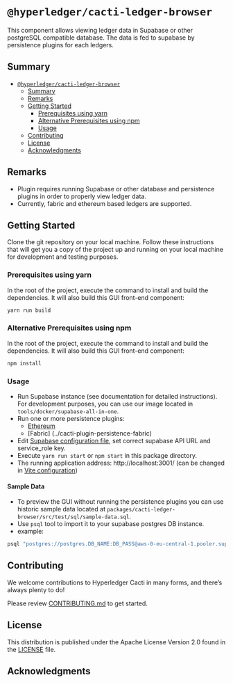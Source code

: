 # `@hyperledger/cacti-ledger-browser`

This component allows viewing ledger data in Supabase or other postgreSQL compatible database. The data is fed to supabase by persistence plugins for each ledgers.

## Summary

- [`@hyperledger/cacti-ledger-browser`](#hyperledgercacti-gui-tx-viewer)
  - [Summary](#summary)
  - [Remarks](#remarks)
  - [Getting Started](#getting-started)
    - [Prerequisites using yarn](#prerequisites-using-yarn)
    - [Alternative Prerequisites using npm](#alternative-prerequisites-using-npm)
    - [Usage](#usage)
  - [Contributing](#contributing)
  - [License](#license)
  - [Acknowledgments](#acknowledgments)

## Remarks

- Plugin requires running Supabase or other database and persistence plugins in order to properly view ledger data.
- Currently, fabric and ethereum based ledgers are supported.

## Getting Started

Clone the git repository on your local machine. Follow these instructions that will get you a copy of the project up and running on your local machine for development and testing purposes.

### Prerequisites using yarn

In the root of the project, execute the command to install and build the dependencies. It will also build this GUI front-end component:

```sh
yarn run build
```

### Alternative Prerequisites using npm

In the root of the project, execute the command to install and build the dependencies. It will also build this GUI front-end component:

```sh
npm install
```

### Usage

- Run Supabase instance (see documentation for detailed instructions). For development purposes, you can use our image located in `tools/docker/supabase-all-in-one`.
- Run one or more persistence plugins:
  - [Ethereum](../cacti-plugin-persistence-ethereum)
  - [Fabric] (../cacti-plugin-persistence-fabric)
- Edit [Supabase configuration file](./src/supabase-client.tsx), set correct supabase API URL and service_role key.
- Execute `yarn run start` or `npm start` in this package directory.
- The running application address: http://localhost:3001/ (can be changed in [Vite configuration](./vite.config.ts))

#### Sample Data

- To preview the GUI without running the persistence plugins you can use historic sample data located at `packages/cacti-ledger-browser/src/test/sql/sample-data.sql`.
- Use `psql` tool to import it to your supabase postgres DB instance.
- example:

```bash
psql "postgres://postgres.DB_NAME:DB_PASS@aws-0-eu-central-1.pooler.supabase.com:5432/postgres" -f src/test/sql/sample-data.sql
```

## Contributing

We welcome contributions to Hyperledger Cacti in many forms, and there’s always plenty to do!

Please review [CONTRIBUTING.md](../../CONTRIBUTING.md) to get started.

## License

This distribution is published under the Apache License Version 2.0 found in the [LICENSE](../../LICENSE) file.

## Acknowledgments
